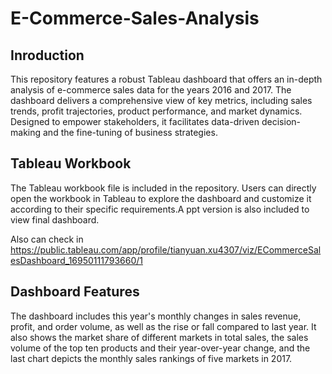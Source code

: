 # E-Commerce-Sales-Analysis
## Inroduction
This repository features a robust Tableau dashboard that offers an in-depth analysis of e-commerce sales data for the years 2016 and 2017. The dashboard delivers a comprehensive view of key metrics, including sales trends, profit trajectories, product performance, and market dynamics. Designed to empower stakeholders, it facilitates data-driven decision-making and the fine-tuning of business strategies.
## Tableau Workbook
The Tableau workbook file  is included in the repository. Users can directly open the workbook in Tableau to explore the dashboard and customize it according to their specific requirements.A ppt version is also included to view final dashboard.

Also can check in https://public.tableau.com/app/profile/tianyuan.xu4307/viz/ECommerceSalesDashboard_16950111793660/1
## Dashboard Features
The dashboard includes this year's monthly changes in sales revenue, profit, and order volume, as well as the rise or fall compared to last year. It also shows the market share of different markets in total sales, the sales volume of the top ten products and their year-over-year change, and the last chart depicts the monthly sales rankings of five markets in 2017.
